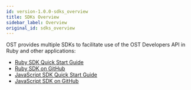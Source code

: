 ```yaml
---
id: version-1.0.0-sdks_overview
title: SDKs Overview
sidebar_label: Overview
original_id: sdks_overview
---
```


OST provides multiple SDKs to facilitate use of the OST Developers API in Ruby and other applications:
* [<u>Ruby SDK Quick Start Guide</u>](sdk_ruby.html)
* [<u>Ruby SDK on GitHub</u>](https://github.com/OpenSTFoundation/ost-sdk-ruby/tree/master)
* [<u>JavaScript SDK Quick Start Guide</u>](sdk_javascript.html)
* [<u>JavaScript SDK on GitHub</u>](https://github.com/OpenSTFoundation/ost-sdk-js/tree/master)

